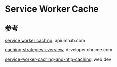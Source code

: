 # Service Worker Cache

## 参考

[service worker caching](https://apiumhub.com/tech-blog-barcelona/service-worker-caching/), apiumhub.com

[caching-strategies-overview](https://developer.chrome.com/docs/workbox/caching-strategies-overview/), developer.chrome.com

[service-worker-caching-and-http-caching](https://web.dev/service-worker-caching-and-http-caching/), web.dev